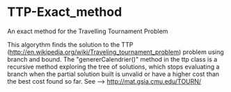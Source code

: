 # TTP-Exact_method
An exact method for the Travelling Tournament Problem

This algorythm finds the solution to the TTP (http://en.wikipedia.org/wiki/Traveling_tournament_problem) problem using branch and bound.
The "genererCalendrier()" method in the ttp class is a recursive method exploring the tree of solutions, 
which stops evaluating a branch when the partial solution built is unvalid or have a higher cost than the best cost found so far.
See --> http://mat.gsia.cmu.edu/TOURN/
